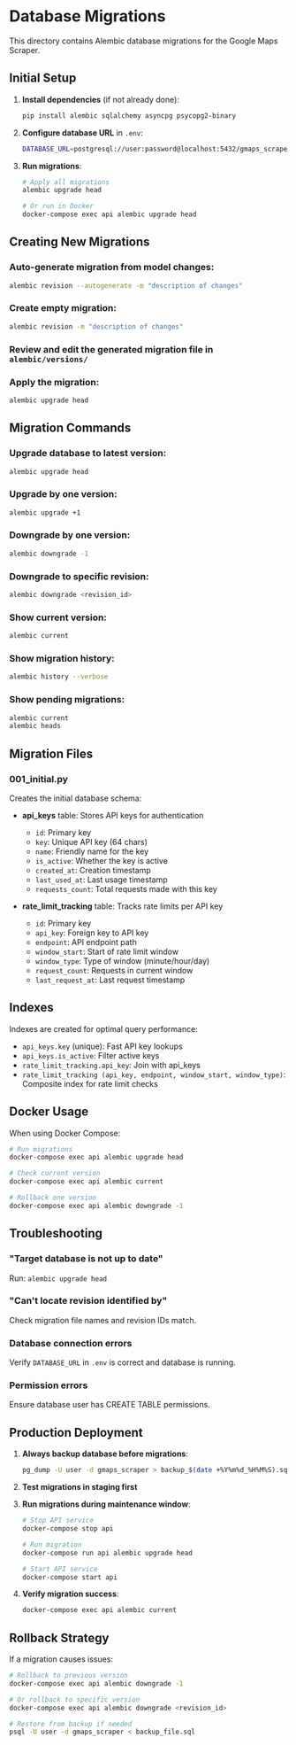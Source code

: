 # Database Migrations

This directory contains Alembic database migrations for the Google Maps Scraper.

## Initial Setup

1. **Install dependencies** (if not already done):
   ```bash
   pip install alembic sqlalchemy asyncpg psycopg2-binary
   ```

2. **Configure database URL** in `.env`:
   ```bash
   DATABASE_URL=postgresql://user:password@localhost:5432/gmaps_scraper
   ```

3. **Run migrations**:
   ```bash
   # Apply all migrations
   alembic upgrade head
   
   # Or run in Docker
   docker-compose exec api alembic upgrade head
   ```

## Creating New Migrations

### Auto-generate migration from model changes:
```bash
alembic revision --autogenerate -m "description of changes"
```

### Create empty migration:
```bash
alembic revision -m "description of changes"
```

### Review and edit the generated migration file in `alembic/versions/`

### Apply the migration:
```bash
alembic upgrade head
```

## Migration Commands

### Upgrade database to latest version:
```bash
alembic upgrade head
```

### Upgrade by one version:
```bash
alembic upgrade +1
```

### Downgrade by one version:
```bash
alembic downgrade -1
```

### Downgrade to specific revision:
```bash
alembic downgrade <revision_id>
```

### Show current version:
```bash
alembic current
```

### Show migration history:
```bash
alembic history --verbose
```

### Show pending migrations:
```bash
alembic current
alembic heads
```

## Migration Files

### 001_initial.py
Creates the initial database schema:
- **api_keys** table: Stores API keys for authentication
  - `id`: Primary key
  - `key`: Unique API key (64 chars)
  - `name`: Friendly name for the key
  - `is_active`: Whether the key is active
  - `created_at`: Creation timestamp
  - `last_used_at`: Last usage timestamp
  - `requests_count`: Total requests made with this key
  
- **rate_limit_tracking** table: Tracks rate limits per API key
  - `id`: Primary key
  - `api_key`: Foreign key to API key
  - `endpoint`: API endpoint path
  - `window_start`: Start of rate limit window
  - `window_type`: Type of window (minute/hour/day)
  - `request_count`: Requests in current window
  - `last_request_at`: Last request timestamp

## Indexes

Indexes are created for optimal query performance:
- `api_keys.key` (unique): Fast API key lookups
- `api_keys.is_active`: Filter active keys
- `rate_limit_tracking.api_key`: Join with api_keys
- `rate_limit_tracking (api_key, endpoint, window_start, window_type)`: Composite index for rate limit checks

## Docker Usage

When using Docker Compose:

```bash
# Run migrations
docker-compose exec api alembic upgrade head

# Check current version
docker-compose exec api alembic current

# Rollback one version
docker-compose exec api alembic downgrade -1
```

## Troubleshooting

### "Target database is not up to date"
Run: `alembic upgrade head`

### "Can't locate revision identified by"
Check migration file names and revision IDs match.

### Database connection errors
Verify `DATABASE_URL` in `.env` is correct and database is running.

### Permission errors
Ensure database user has CREATE TABLE permissions.

## Production Deployment

1. **Always backup database before migrations**:
   ```bash
   pg_dump -U user -d gmaps_scraper > backup_$(date +%Y%m%d_%H%M%S).sql
   ```

2. **Test migrations in staging first**

3. **Run migrations during maintenance window**:
   ```bash
   # Stop API service
   docker-compose stop api
   
   # Run migration
   docker-compose run api alembic upgrade head
   
   # Start API service
   docker-compose start api
   ```

4. **Verify migration success**:
   ```bash
   docker-compose exec api alembic current
   ```

## Rollback Strategy

If a migration causes issues:

```bash
# Rollback to previous version
docker-compose exec api alembic downgrade -1

# Or rollback to specific version
docker-compose exec api alembic downgrade <revision_id>

# Restore from backup if needed
psql -U user -d gmaps_scraper < backup_file.sql
```
